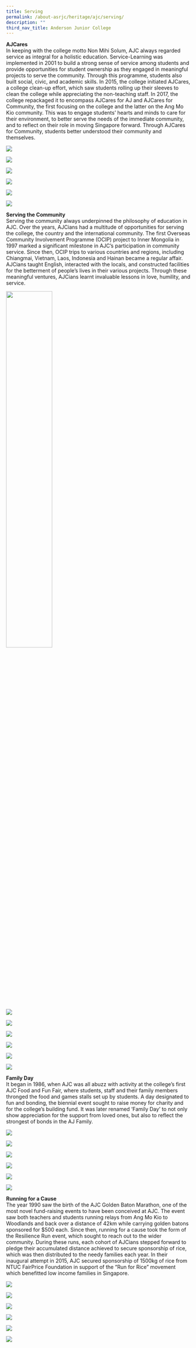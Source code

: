 ```yaml
---
title: Serving
permalink: /about-asrjc/heritage/ajc/serving/
description: ""
third_nav_title: Anderson Junior College
---
```


**AJCares**  
In keeping with the college motto Non Mihi Solum, AJC always regarded service as integral for a holistic education. Service-Learning was implemented in 2001 to build a strong sense of service among students and provide opportunities for student ownership as they engaged in meaningful projects to serve the community. Through this programme, students also built social, civic, and academic skills. In 2015, the college initiated AJCares, a college clean-up effort, which saw students rolling up their sleeves to clean the college while appreciating the non-teaching staff. In 2017, the college repackaged it to encompass AJCares for AJ and AJCares for Community, the first focusing on the college and the latter on the Ang Mo Kio community. This was to engage students’ hearts and minds to care for their environment, to better serve the needs of the immediate community, and to reflect on their role in moving Singapore forward. Through AJCares for Community, students better understood their community and themselves.

![](/images/AJCares-2015-1024x683.jpg)

![](/images/AJCares-Mr-Lee-Cleaning-1024x683.jpg)

![](/images/AJCares-Teachers-and-Students-Cleaning-1024x683.jpg)

![](/images/AJCares-AJ-Unveil-2017-1024x683.jpg)

![](/images/AJCares-AJ-Appreciate-2014_1-1024x683.jpg)

![](/images/AJCares-AJ-Appreciate-2014_2-1024x683.jpg)


**Serving the Community**  
Serving the community always underpinned the philosophy of education in AJC. Over the years, AJCians had a multitude of opportunities for serving the college, the country and the international community. The first Overseas Community Involvement Programme (OCIP) project to Inner Mongolia in 1997 marked a significant milestone in AJC’s participation in community service. Since then, OCIP trips to various countries and regions, including Chiangmai, Vietnam, Laos, Indonesia and Hainan became a regular affair. AJCians taught English, interacted with the locals, and constructed facilities for the betterment of people’s lives in their various projects. Through these meaningful ventures, AJCians learnt invaluable lessons in love, humility, and service.

<img src="/images/Serving-the-Community-OCIP-Mongolia-203x300.jpg" 
     style="width:50%"> 

![](/images/Serving-the-Community-College-CIP-2009-1024x683.jpg)

![](/images/Serving-the-Community-Chao-Yang-Special-School-2004-e1537776364766-1024x684.jpg)

![](/images/Serving-the-Community-Tray-Return-2014-1024x683.jpg)

![](/images/Serving-the-Community-OCIP-Malacca-2012-e1537776265623-1024x683.jpg)

![](/images/Serving-the-Community-OCIP-2011-1024x680.jpg)

![](/images/Serving-the-Community-OCIP-Thailand.jpg)


**Family Day**  
It began in 1986, when AJC was all abuzz with activity at the college’s first AJC Food and Fun Fair, where students, staff and their family members thronged the food and games stalls set up by students. A day designated to fun and bonding, the biennial event sought to raise money for charity and for the college’s building fund. It was later renamed ‘Family Day’ to not only show appreciation for the support from loved ones, but also to reflect the strongest of bonds in the AJ Family.

![](/images/Family-Day-2014_1-1024x683.jpg)

![](/images/Family-Day-2014_3-1024x683.jpg)

![](/images/Family-Day-2004-1024x683.jpg)

![](/images/Family-Day-2006-1024x683.jpg)

![](/images/Family-Day-2014_2-1024x683.jpg)

![](/images/Family-Day-2008-1024x683.jpg)


**Running for a Cause**  
The year 1990 saw the birth of the AJC Golden Baton Marathon, one of the most novel fund-raising events to have been conceived at AJC. The event saw both teachers and students running relays from Ang Mo Kio to Woodlands and back over a distance of 42km while carrying golden batons sponsored for $500 each. Since then, running for a cause took the form of the Resilience Run event, which sought to reach out to the wider community. During these runs, each cohort of AJCians stepped forward to pledge their accumulated distance achieved to secure sponsorship of rice, which was then distributed to the needy families each year. In their inaugural attempt in 2015, AJC secured sponsorship of 1500kg of rice from NTUC FairPrice Foundation in support of the “Run for Rice” movement which benefitted low income families in Singapore.

![](/images/Running-for-a-Cause-2011-1024x683.jpg)

![](/images/Running-for-a-Cause_1-1024x683.jpg)

![](/images/Running-for-a-Cause-2010-1024x683.jpg)

![](/images/Running-for-a-Cause_2-1024x683.jpg)

![](/images/Running-for-a-Cause-2014-1024x683.jpg)

![](/images/AJC%20serving.jpg)